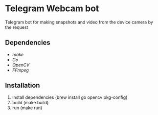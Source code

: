 # Telegram Webcam bot

Telegram bot for making snapshots and video from the device camera by the request

## Dependencies

* *make*
* *Go*
* *OpenCV*
* *FFmpeg*

## Installation

1. install dependencies (brew install go opencv pkg-config)
2. build (make build)
3. run (make run)
